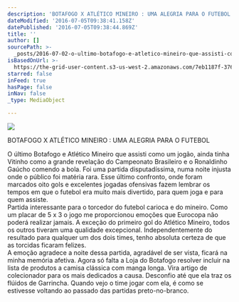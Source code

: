 ```yaml
---
description: 'BOTAFOGO X ATLÉTICO MINEIRO : UMA ALEGRIA PARA O FUTEBOL'
dateModified: '2016-07-05T09:38:41.158Z'
datePublished: '2016-07-05T09:38:44.869Z'
title: ''
author: []
sourcePath: >-
  _posts/2016-07-02-o-ultimo-botafogo-e-atletico-mineiro-que-assisti-como-um-jog.md
isBasedOnUrl: >-
  https://the-grid-user-content.s3-us-west-2.amazonaws.com/7eb1187f-3765-4554-a4e7-1ef02f80b24b.jpg
starred: false
inFeed: true
hasPage: false
inNav: false
_type: MediaObject

---
```

![](https://the-grid-user-content.s3-us-west-2.amazonaws.com/43b67199-96bd-4774-8e6a-a3845feed0b3.jpg)

BOTAFOGO X ATLÉTICO MINEIRO : UMA ALEGRIA PARA O FUTEBOL

O último Botafogo e Atlético Mineiro que assisti como um jogão, ainda tinha Vitinho como a grande revelação do Campeonato Brasileiro e o Ronaldinho Gaúcho comendo a bola. Foi uma partida disputadíssima, numa noite injusta onde o público foi matéria rara. Esse último confronto, onde foram marcados oito gols e excelentes jogadas ofensivas fazem lembrar os tempos em que o futebol era muito mais divertido, para quem joga e para quem assiste.  
Partida interessante para o torcedor do futebol carioca e do mineiro. Como um placar de 5 x 3 o jogo me proporcionou emoções que Eurocopa não poderá realizar jamais. A exceção do primeiro gol do Atlético Mineiro, todos os outros tiveram uma qualidade excepcional. Independentemente do resultado para qualquer um dos dois times, tenho absoluta certeza de que as torcidas ficaram felizes.  
A emoção agradece a noite dessa partida, agradável de ser vista, ficará na minha memória afetiva. Agora só falta a Loja do Botafogo resolver incluir na lista de produtos a camisa clássica com manga longa. Vira artigo de colecionador para os mais dedicados a causa. Desconfio até que ela traz os flúidos de Garrincha. Quando vejo o time jogar com ela, é como se estivesse voltando ao passado das partidas preto-no-branco.